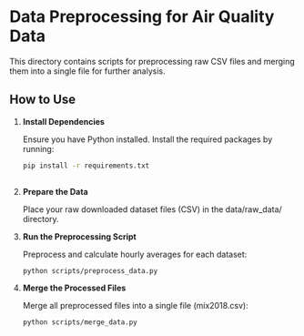 # Data Preprocessing for Air Quality Data

This directory contains scripts for preprocessing raw CSV files and merging them into a single file for further analysis.

## How to Use

1. **Install Dependencies**

   Ensure you have Python installed. Install the required packages by running:
   
   ```bash
   pip install -r requirements.txt
 

2. **Prepare the Data**

    Place your raw downloaded dataset files (CSV) in the data/raw_data/ directory.


3. **Run the Preprocessing Script**

   Preprocess and calculate hourly averages for each dataset:
   
   ```bash
   python scripts/preprocess_data.py
   ```
4. **Merge the Processed Files**

   Merge all preprocessed files into a single file (mix2018.csv):
   
   ```bash
   python scripts/merge_data.py
